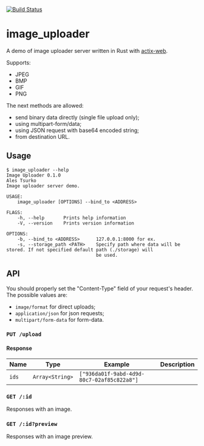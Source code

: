 [![Build Status](https://travis-ci.org/AlesTsurko/image_uploader.svg?branch=master)](https://travis-ci.org/AlesTsurko/image_uploader)

# image_uploader
A demo of image uploader server written in Rust with [actix-web](https://github.com/actix/actix-web).

Supports:
- JPEG
- BMP
- GIF
- PNG 

The next methods are allowed:
- send binary data directly (single file upload only);
- using multipart-form/data;
- using JSON request with base64 encoded string;
- from destination URL.


## Usage

```
$ image_uploader --help
Image Uploader 0.1.0
Ales Tsurko
Image uploader server demo.

USAGE:
    image_uploader [OPTIONS] --bind_to <ADDRESS>

FLAGS:
    -h, --help       Prints help information
    -V, --version    Prints version information

OPTIONS:
    -b, --bind_to <ADDRESS>      127.0.0.1:8000 for ex.
    -s, --storage_path <PATH>    Specify path where data will be stored. If not specified default path (./storage) will
                                 be used.
```

## API

You should properly set the "Content-Type" field of your request's header. The possible values are:

- `image/format` for direct uploads;
- `application/json` for json requests;
- `multipart/form-data` for form-data.

### `PUT /upload`

#### Response

| Name  | Type            | Example                                    | Description |
| ----  | ----            | -------                                    | :---------- |
| `ids` | `Array<String>` | `["936da01f-9abd-4d9d-80c7-02af85c822a8"]` |             |

### `GET /:id`

Responses with an image.

### `GET /:id?preview`

Responses with an image preview.
